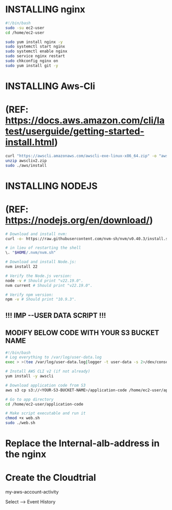 # INSTALLING nginx
```bash
#!/bin/bash
sudo -su ec2-user
cd /home/ec2-user
```
```bash
sudo yum install nginx -y
sudo systemctl start nginx
sudo systemctl enable nginx
sudo service nginx restart
sudo chkconfig nginx on
sudo yum install git -y
```
# INSTALLING Aws-Cli
# (REF: https://docs.aws.amazon.com/cli/latest/userguide/getting-started-install.html)
```bash
curl "https://awscli.amazonaws.com/awscli-exe-linux-x86_64.zip" -o "awscliv2.zip"
unzip awscliv2.zip
sudo ./aws/install
```
# INSTALLING NODEJS 
# (REF: https://nodejs.org/en/download/)	
```bash
# Download and install nvm:
curl -o- https://raw.githubusercontent.com/nvm-sh/nvm/v0.40.3/install.sh | bash

# in lieu of restarting the shell
\. "$HOME/.nvm/nvm.sh"

# Download and install Node.js:
nvm install 22

# Verify the Node.js version:
node -v # Should print "v22.19.0".
nvm current # Should print "v22.19.0".

# Verify npm version:
npm -v # Should print "10.9.3".
```




## !!! IMP  --USER DATA SCRIPT !!!
## MODIFY BELOW CODE WITH YOUR S3 BUCKET NAME

```bash
#!/bin/bash
# Log everything to /var/log/user-data.log
exec > >(tee /var/log/user-data.log|logger -t user-data -s 2>/dev/console) 2>&1

# Install AWS CLI v2 (if not already)
yum install -y awscli

# Download application code from S3
aws s3 cp s3://<YOUR-S3-BUCKET-NAME>/application-code /home/ec2-user/application-code --recursive

# Go to app directory
cd /home/ec2-user/application-code

# Make script executable and run it
chmod +x web.sh
sudo ./web.sh
```


# Replace the Internal-alb-address in the nginx

# Create the Cloudtrial
my-aws-account-activity

Select --> Event History